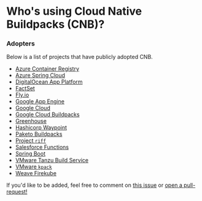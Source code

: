 # Who's using Cloud Native Buildpacks (CNB)?

### Adopters
Below is a list of projects that have publicly adopted CNB. 

* [Azure Container Registry](https://docs.microsoft.com/en-us/azure/container-registry/container-registry-tasks-pack-build)
* [Azure Spring Cloud](https://content.pivotal.io/blog/azure-spring-cloud-a-new-way-to-run-spring-boot-apps-atop-kubernetes)
* [DigitalOcean App Platform](https://www.digitalocean.com/docs/app-platform/concepts/buildpack/)
* [FactSet](https://www.factset.com/)
* [Fly.io](https://fly.io/blog/simpler-fly-deployments-nodejs-rails-golang-java/)
* [Google App Engine](https://cloud.google.com/appengine/)
* [Google Cloud](https://cloud.google.com/blog/products/containers-kubernetes/google-cloud-now-supports-buildpacks)
* [Google Cloud Buildpacks](https://github.com/GoogleCloudPlatform/buildpacks)
* [Greenhouse](https://github.com/grnhse/)
* [Hashicorp Waypoint](https://www.hashicorp.com/blog/announcing-waypoint)
* [Paketo Buildpacks](https://paketo.io)
* [Project `riff`](https://projectriff.io/blog/2018/11/19/announcing-riff-0-2-0)
* [Salesforce Functions](https://developer.salesforce.com/blogs/2019/11/introducing-salesforce-evergreen.html)
* [Spring Boot](https://spring.io/blog/2020/01/23/spring-boot-2-3-0-m1-is-now-available)
* [VMware Tanzu Build Service](https://tanzu.vmware.com/build-service)
* [VMware `kpack`](https://tanzu.vmware.com/content/blog/introducing-kpack-a-kubernetes-native-container-build-service)
* [Weave Firekube](https://www.weave.works/blog/firekube-fast-and-secure-kubernetes-clusters-using-weave-ignite)

If you'd like to be added, feel free to comment on [this issue](https://github.com/buildpacks/community/issues/12) or [open a pull-request!](https://github.com/buildpacks/community/edit/master/ADOPTERS.md)
